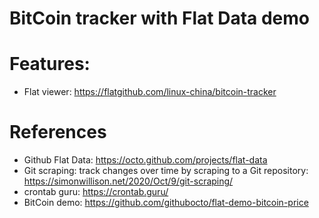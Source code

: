 BitCoin tracker with Flat Data demo
===============

# Features: 

* Flat viewer: https://flatgithub.com/linux-china/bitcoin-tracker

# References

* Github Flat Data: https://octo.github.com/projects/flat-data
* Git scraping: track changes over time by scraping to a Git repository: https://simonwillison.net/2020/Oct/9/git-scraping/  
* crontab guru: https://crontab.guru/
* BitCoin demo: https://github.com/githubocto/flat-demo-bitcoin-price
